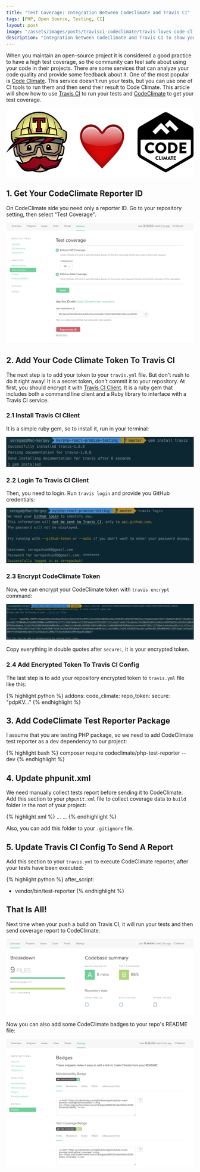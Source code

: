 ```yaml
---
title: "Test Coverage: Integration Between CodeClimate and Travis CI"
tags: [PHP, Open Source, Testing, CI]
layout: post
image: "/assets/images/posts/travisci-codeclimate/travis-loves-code-climate.png"
description: "Integration between CodeClimate and Travis CI to show your open source project test coverage"
---
```


When you maintain an open-source project it is considered a good practice to have a high test coverage, so the community can feel safe about using your code in their projects. There are some services that can analyze your code quality and provide some feedback about it. One of the most popular is [Code Climate](http://codeclimate.com). This service doesn't run your tests, but you can use one of CI tools to run them and then send their result to Code Climate. This article will show how to use [Travis CI](https://travis-ci.org) to run your tests and [CodeClimate](http://codeclimate.com) to get your test coverage.

<p class="text-center image">
    <img src="/assets/images/posts/travisci-codeclimate/travis-loves-code-climate.png" alt="logo" class="">
</p>

## 1. Get Your CodeClimate Reporter ID

On CodeClimate side you need only a reporter ID. Go to your repository setting, then select "Test Coverage".

<p class="text-center image">
    <img src="/assets/images/posts/travisci-codeclimate/reporter-id.png" alt="reporter-id" class="">
</p>


## 2. Add Your Code Climate Token To Travis CI

The next step is to add your token to your `travis.yml` file. But don't rush to do it right away! It is a secret token, don't commit it to your repository. At first, you should encrypt it with [Travis CI Client](https://github.com/travis-ci/travis.rb). It is a ruby gem that includes both a command line client and a Ruby library to interface with a Travis CI service.

### 2.1 Install Travis CI Client

It is a simple ruby gem, so to install it, run in your terminal:

<div class="row">
    <div class="col-sm-7">
        <p class="text-center image">
            <img src="/assets/images/posts/travisci-codeclimate/gem-install.png" alt="gem-install" class="">
        </p>
    </div>
</div>  

### 2.2 Login To Travis CI Client

Then, you need to login. Run `travis login` and provide you GitHub credentials:

<div class="row">
    <div class="col-sm-7">
        <p class="text-center image">
            <img src="/assets/images/posts/travisci-codeclimate/travis-login.png" alt="travis-login" class="">
        </p>
    </div>
</div>

### 2.3 Encrypt CodeClimate Token

Now, we can encrypt your CodeClimate token with `travis encrypt` command:

<p class="text-center image">
    <img src="/assets/images/posts/travisci-codeclimate/travis-encrypt.png" alt="travis-encrypt" class="">
</p>

Copy everything in double quotes after `secure:`, it is your encrypted token.

### 2.4 Add Encrypted Token To Travis CI Config 

The last step is to add your repository encrypted token to `travis.yml` file like this:

{% highlight python %}
addons:
  code_climate:
    repo_token:
      secure: "pdpKV..."
{% endhighlight %}

## 3. Add CodeClimate Test Reporter Package
I assume that you are testing PHP package, so we need to add CodeClimate test reporter as a dev dependency to our project:

{% highlight bash %}
composer require codeclimate/php-test-reporter --dev
{% endhighlight %}

## 4. Update phpunit.xml 
We need manually collect tests report before sending it to CodeClimate. Add this section to your `phpunit.xml` file to collect coverage data to `build` folder in the root of your project:

{% highlight xml %}
<phpunit>
    ...
    <logging>
        <log type="coverage-clover" target="build/logs/clover.xml"/>
    </logging>
    ...
</phpunit>
{% endhighlight %}

Also, you can add this folder to your `.gitignore` file.

## 5. Update Travis CI Config To Send A Report
Add this section to your `travis.yml` to execute CodeClimate reporter, after your tests have been executed:

{% highlight python %}
after_script:
  - vendor/bin/test-reporter
{% endhighlight %}

## That Is All! 
Next time when your push a build on Travis CI, it will run your tests and then send coverage report to CodeClimate.

<p class="text-center image">
    <img src="/assets/images/posts/travisci-codeclimate/coverage.png" alt="coverage" class="">
</p>

Now you can also add some CodeClimate badges to your repo's README file:

<p class="text-center image">
    <img src="/assets/images/posts/travisci-codeclimate/badges.png" alt="badges" class="">
</p>
